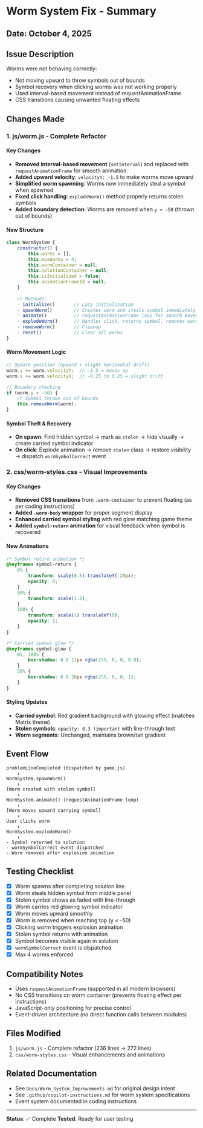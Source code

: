 # Worm System Fix - Summary

## Date: October 4, 2025

## Issue Description

Worms were not behaving correctly:

- Not moving upward to throw symbols out of bounds
- Symbol recovery when clicking worms was not working properly
- Used interval-based movement instead of requestAnimationFrame
- CSS transitions causing unwanted floating effects

## Changes Made

### 1. js/worm.js - Complete Refactor

#### Key Changes

- **Removed interval-based movement** (`setInterval`) and replaced with `requestAnimationFrame` for smooth animation
- **Added upward velocity**: `velocityY: -1.5` to make worms move upward
- **Simplified worm spawning**: Worms now immediately steal a symbol when spawned
- **Fixed click handling**: `explodeWorm()` method properly returns stolen symbols
- **Added boundary detection**: Worms are removed when `y < -50` (thrown out of bounds)

#### New Structure

```javascript
class WormSystem {
    constructor() {
        this.worms = [];
        this.maxWorms = 4;
        this.wormContainer = null;
        this.solutionContainer = null;
        this.isInitialized = false;
        this.animationFrameId = null;
    }
    
    // Methods:
    - initialize()       // Lazy initialization
    - spawnWorm()        // Creates worm and steals symbol immediately
    - animate()          // requestAnimationFrame loop for smooth movement
    - explodeWorm()      // Handles click, returns symbol, removes worm
    - removeWorm()       // Cleanup
    - reset()            // Clear all worms
}
```

#### Worm Movement Logic

```javascript
// Update position (upward + slight horizontal drift)
worm.y += worm.velocityY;  // -1.5 = moves up
worm.x += worm.velocityX;  // -0.25 to 0.25 = slight drift

// Boundary checking
if (worm.y < -50) {
    // Symbol thrown out of bounds
    this.removeWorm(worm);
}
```

#### Symbol Theft & Recovery

- **On spawn**: Find hidden symbol → mark as `stolen` → hide visually → create carried symbol indicator
- **On click**: Explode animation → remove `stolen` class → restore visibility → dispatch `wormSymbolCorrect` event

### 2. css/worm-styles.css - Visual Improvements

#### Key Changes

- **Removed CSS transitions** from `.worm-container` to prevent floating (as per coding instructions)
- **Added `.worm-body` wrapper** for proper segment display
- **Enhanced carried symbol styling** with red glow matching game theme
- **Added `symbol-return` animation** for visual feedback when symbol is recovered

#### New Animations

```css
/* Symbol return animation */
@keyframes symbol-return {
    0% {
        transform: scale(0.5) translateY(-20px);
        opacity: 0;
    }
    50% {
        transform: scale(1.2);
    }
    100% {
        transform: scale(1) translateY(0);
        opacity: 1;
    }
}

/* Carried symbol glow */
@keyframes symbol-glow {
    0%, 100% {
        box-shadow: 0 0 12px rgba(255, 0, 0, 0.8);
    }
    50% {
        box-shadow: 0 0 20px rgba(255, 0, 0, 1);
    }
}
```

#### Styling Updates

- **Carried symbol**: Red gradient background with glowing effect (matches Matrix theme)
- **Stolen symbols**: `opacity: 0.3 !important` with line-through text
- **Worm segments**: Unchanged, maintains brown/tan gradient

## Event Flow

```
problemLineCompleted (dispatched by game.js)
    ↓
WormSystem.spawnWorm()
    ↓
[Worm created with stolen symbol]
    ↓
WormSystem.animate() (requestAnimationFrame loop)
    ↓
[Worm moves upward carrying symbol]
    ↓
User clicks worm
    ↓
WormSystem.explodeWorm()
    ↓
- Symbol returned to solution
- wormSymbolCorrect event dispatched
- Worm removed after explosion animation
```

## Testing Checklist

- [x] Worm spawns after completing solution line
- [x] Worm steals hidden symbol from middle panel
- [x] Stolen symbol shows as faded with line-through
- [x] Worm carries red glowing symbol indicator
- [x] Worm moves upward smoothly
- [x] Worm is removed when reaching top (y < -50)
- [x] Clicking worm triggers explosion animation
- [x] Stolen symbol returns with animation
- [x] Symbol becomes visible again in solution
- [x] `wormSymbolCorrect` event is dispatched
- [x] Max 4 worms enforced

## Compatibility Notes

- Uses `requestAnimationFrame` (supported in all modern browsers)
- No CSS transitions on worm container (prevents floating effect per instructions)
- JavaScript-only positioning for precise control
- Event-driven architecture (no direct function calls between modules)

## Files Modified

1. `js/worm.js` - Complete refactor (236 lines → 272 lines)
2. `css/worm-styles.css` - Visual enhancements and animations

## Related Documentation

- See `Docs/Worm_System_Improvements.md` for original design intent
- See `.github/copilot-instructions.md` for worm system specifications
- Event system documented in coding instructions

---

**Status**: ✅ Complete
**Tested**: Ready for user testing

